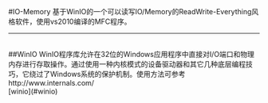 #IO-Memory
基于WinIO的一个可以读写IO/Memory的ReadWrite-Everything风格软件，使用vs2010编译的MFC程序。
***
<br>
##WinIO
WinIO程序库允许在32位的Windows应用程序中直接对I/O端口和物理内存进行存取操作。通过使用一种内核模式的设备驱动器和其它几种底层编程技巧，它绕过了Windows系统的保护机制。使用方法可参考 http://www.internals.com/<br>
[winio](#winio)
